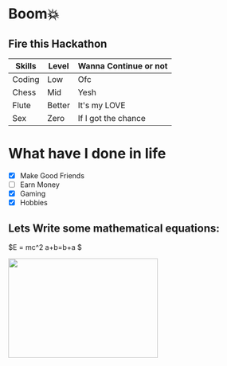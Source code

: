 # Boom💥
## Fire this Hackathon

| Skills | Level | Wanna Continue or not |
| ------- | ------ | ----- |
| Coding | Low | Ofc |
| Chess | Mid | Yesh |
| Flute | Better | It's my LOVE |
| Sex | Zero | If I got the chance |

# What have I done in life
- [x] Make Good Friends
- [ ] Earn Money
- [x] Gaming
- [x] Hobbies

## Lets Write some mathematical equations:
$E = mc^2
a+b=b+a
$


<img src="https://budleaf.com/wp-content/uploads/2023/08/Adrak-masala-chai-scaled.jpeg" width="300" height="200">

